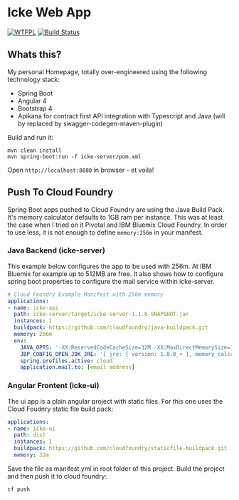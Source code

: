 # Icke Web App

[![WTFPL](https://img.shields.io/badge/license-WTFPL-blue.svg)](http://www.wtfpl.net/txt/copying)
[![Build Status](https://travis-ci.org/fischermatte/icke.svg?branch=develop)](https://travis-ci.org/fischermatte/icke) 

## Whats this?

My personal Homepage, totally over-engineered using the following technology stack:

- Spring Boot
- Angular 4
- Bootstrap 4 
- Apikana for contract first API integration with Typescript and Java (will by replaced by swagger-codegen-maven-plugin)
    
Build and run it:

    mvn clean install
    mvn spring-boot:run -f icke-server/pom.xml
    
Open `http://localhost:8080` in browser - et voila!

## Push To Cloud Foundry

Spring Boot apps pushed to Cloud Foundry are using the Java Build
Pack. It's memory calculator defaults to 1GB ram per instance. This was at 
least the case when I tried on it Pivotal and IBM Bluemix Cloud Foundry. In order 
to use less, it is not enough to define `memory:256m` in your manifest.  

### Java Backend (icke-server)

This example below configures the app to be used with 256m. At IBM Bluemix for example up
to 512MB are free. It also shows how to configure spring boot properties to configure
the mail service within icke-server.

```yml
# Cloud Foundry Example Manifest with 256m memory
applications:
- name: icke-api
  path: icke-server/target/icke-server-1.1.0-SNAPSHOT.jar
  instances: 1
  buildpack: https://github.com/cloudfoundry/java-buildpack.git
  memory: 256m
  env:
    JAVA_OPTS: '-XX:ReservedCodeCacheSize=32M -XX:MaxDirectMemorySize=32M'
    JBP_CONFIG_OPEN_JDK_JRE: '{ jre: { version: 1.8.0_+ }, memory_calculator: { stack_threads: 30 } }'
    spring.profiles.active: cloud
    application.mail.to: [email address]
```

### Angular Frontent (icke-ui)
The ui app is a plain angular project with static files. For this one uses the Cloud Foudnry static file build pack:

```yml
applications:
- name: icke-ui
  path: dist
  instances: 1
  buildpack: https://github.com/cloudfoundry/staticfile-buildpack.git
  memory: 32m

```

Save the file as manifest.yml in root folder of this project. Build the project and then push it
to cloud foundry:

    cf push
    
    